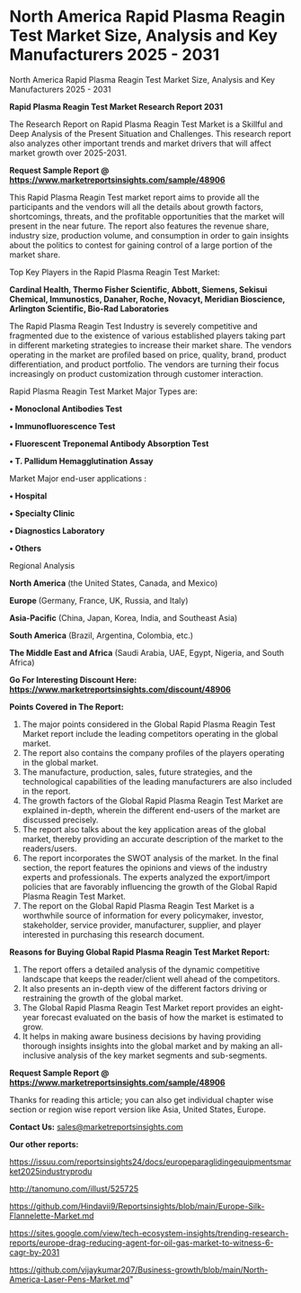 # North America Rapid Plasma Reagin Test Market Size, Analysis and Key Manufacturers 2025 - 2031
North America Rapid Plasma Reagin Test Market Size, Analysis and Key Manufacturers 2025 - 2031

<strong>Rapid Plasma Reagin Test Market Research Report 2031</strong>

The Research Report on Rapid Plasma Reagin Test Market is a Skillful and Deep Analysis of the Present Situation and Challenges. This research report also analyzes other important trends and market drivers that will affect market growth over 2025-2031.

<strong>Request Sample Report @ <a href=https://www.marketreportsinsights.com/sample/48906>https://www.marketreportsinsights.com/sample/48906</a></strong>

This Rapid Plasma Reagin Test market report aims to provide all the participants and the vendors will all the details about growth factors, shortcomings, threats, and the profitable opportunities that the market will present in the near future. The report also features the revenue share, industry size, production volume, and consumption in order to gain insights about the politics to contest for gaining control of a large portion of the market share.

Top Key Players in the Rapid Plasma Reagin Test Market:

<strong>Cardinal Health, Thermo Fisher Scientific, Abbott, Siemens, Sekisui Chemical, Immunostics, Danaher, Roche, Novacyt, Meridian Bioscience, Arlington Scientific, Bio-Rad Laboratories</strong>

The Rapid Plasma Reagin Test Industry is severely competitive and fragmented due to the existence of various established players taking part in different marketing strategies to increase their market share. The vendors operating in the market are profiled based on price, quality, brand, product differentiation, and product portfolio. The vendors are turning their focus increasingly on product customization through customer interaction.

Rapid Plasma Reagin Test Market Major Types are:

<strong>•  Monoclonal Antibodies Test

•  Immunofluorescence Test

•  Fluorescent Treponemal Antibody Absorption Test

•  T. Pallidum Hemagglutination Assay</strong>

Market Major end-user applications :

<strong>•  Hospital

•  Specialty Clinic

•  Diagnostics Laboratory

•  Others</strong>

Regional Analysis

</u><strong><b>North America</b></strong> (the United States, Canada, and Mexico)

<strong><b>Europe </b></strong>(Germany, France, UK, Russia, and Italy)

<strong><b>Asia-Pacific</b></strong> (China, Japan, Korea, India, and Southeast Asia)

<strong><b>South America</b></strong> (Brazil, Argentina, Colombia, etc.)

<strong><b>The Middle East and Africa</b></strong> (Saudi Arabia, UAE, Egypt, Nigeria, and South Africa)

<strong>Go For Interesting Discount Here: <a href=https://www.marketreportsinsights.com/discount/48906>https://www.marketreportsinsights.com/discount/48906</a></strong>

<strong>Points Covered in The Report:</strong>
<ol>
  <li>The major points considered in the Global Rapid Plasma Reagin Test Market report include the leading competitors operating in the global market.</li>
  <li>The report also contains the company profiles of the players operating in the global market.</li>
  <li>The manufacture, production, sales, future strategies, and the technological capabilities of the leading manufacturers are also included in the report.</li>
  <li>The growth factors of the Global Rapid Plasma Reagin Test Market are explained in-depth, wherein the different end-users of the market are discussed precisely.</li>
  <li>The report also talks about the key application areas of the global market, thereby providing an accurate description of the market to the readers/users.</li>
  <li>The report incorporates the SWOT analysis of the market. In the final section, the report features the opinions and views of the industry experts and professionals. The experts analyzed the export/import policies that are favorably influencing the growth of the Global Rapid Plasma Reagin Test Market.</li>
  <li>The report on the Global Rapid Plasma Reagin Test Market is a worthwhile source of information for every policymaker, investor, stakeholder, service provider, manufacturer, supplier, and player interested in purchasing this research document.</li>
</ol>
<strong>Reasons for Buying Global Rapid Plasma Reagin Test Market Report:</strong>

<ol>
  <li>The report offers a detailed analysis of the dynamic competitive landscape that keeps the reader/client well ahead of the competitors.</li>
  <li>It also presents an in-depth view of the different factors driving or restraining the growth of the global market.</li>
  <li>The Global Rapid Plasma Reagin Test Market report provides an eight-year forecast evaluated on the basis of how the market is estimated to grow.</li>
  <li>It helps in making aware business decisions by having providing thorough insights insights into the global market and by making an all-inclusive analysis of the key market segments and sub-segments.</li>
</ol>
<strong>Request Sample Report @ <a href=https://www.marketreportsinsights.com/sample/48906>https://www.marketreportsinsights.com/sample/48906</a></strong>


Thanks for reading this article; you can also get individual chapter wise section or region wise report version like Asia, United States, Europe.

<strong>Contact Us:</strong>
sales@marketreportsinsights.com

<strong>Our other reports:</strong>

<a href=https://issuu.com/reportsinsights24/docs/europeparaglidingequipmentsmarket2025industryprodu>https://issuu.com/reportsinsights24/docs/europeparaglidingequipmentsmarket2025industryprodu</a>

<a href=http://tanomuno.com/illust/525725>http://tanomuno.com/illust/525725</a>

<a href=https://github.com/Hindavii9/Reportsinsights/blob/main/Europe-Silk-Flannelette-Market.md>https://github.com/Hindavii9/Reportsinsights/blob/main/Europe-Silk-Flannelette-Market.md</a>

<a href=https://sites.google.com/view/tech-ecosystem-insights/trending-research-reports/europe-drag-reducing-agent-for-oil-gas-market-to-witness-6-cagr-by-2031>https://sites.google.com/view/tech-ecosystem-insights/trending-research-reports/europe-drag-reducing-agent-for-oil-gas-market-to-witness-6-cagr-by-2031</a>

<a href=https://github.com/vijaykumar207/Business-growth/blob/main/North-America-Laser-Pens-Market.md>https://github.com/vijaykumar207/Business-growth/blob/main/North-America-Laser-Pens-Market.md</a>"
